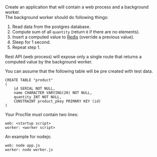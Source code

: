 
Create an application that will contain a web process and a background worker.  
The background worker should do following things:
1. Read data from the postgres database.
2. Compute sum of all `quantity` (return `0` if there are no elements).
3. Insert a computed value to [Redis](http://redis.io/commands) (override a previous value).
4. Sleep for 1 second.
5. Repeat step 1.

Rest API (web process) will expose only a single route that returns a computed value by the background worker.

You can assume that the following table will be pre created  with test data.
```
CREATE TABLE "product"
(
    id SERIAL NOT NULL,
    name CHARACTER VARYING(20) NOT NULL,
    quantity INT NOT NULL,
    CONSTRAINT product_pkey PRIMARY KEY (id)
)
```


Your Procfile must contain two lines:
```
web: <startup script>
worker: <worker script>
```

An example for nodejs:
```
web: node app.js
worker: node worker.js
```
